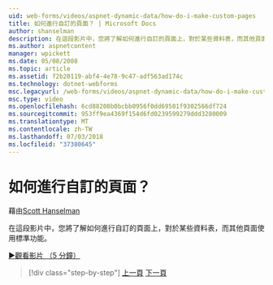 ```yaml
---
uid: web-forms/videos/aspnet-dynamic-data/how-do-i-make-custom-pages
title: 如何進行自訂的頁面？ | Microsoft Docs
author: shanselman
description: 在這段影片中，您將了解如何進行自訂的頁面上，對於某些資料表，而其他頁面使用標準功能。
ms.author: aspnetcontent
manager: wpickett
ms.date: 05/08/2008
ms.topic: article
ms.assetid: f2b20119-abf4-4e78-9c47-adf563ad174c
ms.technology: dotnet-webforms
msc.legacyurl: /web-forms/videos/aspnet-dynamic-data/how-do-i-make-custom-pages
msc.type: video
ms.openlocfilehash: 6cd88208b0bcbb0956f0dd69501f9302566df724
ms.sourcegitcommit: 953ff9ea4369f154d6fd0239599279ddd3280009
ms.translationtype: MT
ms.contentlocale: zh-TW
ms.lasthandoff: 07/03/2018
ms.locfileid: "37380645"
---
```

<a name="how-do-i-make-custom-pages"></a>如何進行自訂的頁面？
====================
藉由[Scott Hanselman](https://github.com/shanselman)

在這段影片中，您將了解如何進行自訂的頁面上，對於某些資料表，而其他頁面使用標準功能。

[&#9654;觀看影片 （5 分鐘）](https://channel9.msdn.com/Blogs/ASP-NET-Site-Videos/how-do-i-make-custom-pages)

> [!div class="step-by-step"]
> [上一頁](how-do-i-handle-business-logic-exceptions.md)
> [下一頁](how-do-i-display-unknown-datatypes.md)
